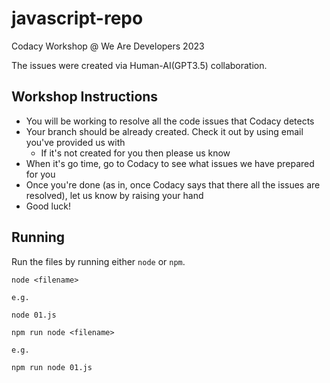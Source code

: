 # javascript-repo

Codacy Workshop @ We Are Developers 2023

The issues were created via Human-AI(GPT3.5) collaboration.

## Workshop Instructions

* You will be working to resolve all the code issues that Codacy detects
* Your branch should be already created. Check it out by using email you've provided us with
  * If it's not created for you then please us know
* When it's go time, go to Codacy to see what issues we have prepared for you
* Once you're done (as in, once Codacy says that there all the issues are resolved), let us know by raising your hand
* Good luck!

## Running

Run the files by running either `node` or `npm`.

```
node <filename>

e.g.

node 01.js
```

```
npm run node <filename>

e.g.

npm run node 01.js

```
